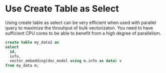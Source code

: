 # Use Create Table as Select 

Using create table as select can be very efficient when used with parallel query to maximize the throuhput of bulk vectorizaton.  You need to have sufficient CPU cores to be able to benefit from a high degree of parallelism. 

``` SQL
create table my_data2 as
select 
  id, 
  info,
  vector_embedding(doc_model using m.info as data) v
from my_data m;
```
